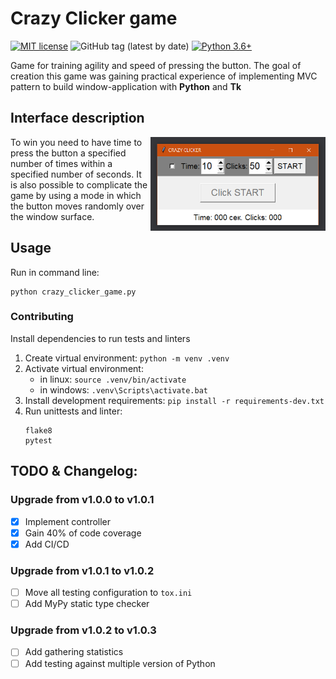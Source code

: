 # Crazy Clicker game

[![MIT license](https://img.shields.io/badge/License-MIT-blue.svg)](https://lbesson.mit-license.org/)
![GitHub tag (latest by date)](https://img.shields.io/github/v/tag/EvgeniyKuzmin/crazy-clicker-game)
[![Python 3.6+](https://img.shields.io/badge/python-3.6+-blue.svg)](https://www.python.org/downloads/release/python-360/)

Game for training agility and speed of pressing the button. The goal of
creation this game was gaining practical experience of implementing MVC pattern
to build window-application with __Python__ and __Tk__


## Interface description
<img src="rendered_application.png" width="280" height="150" align="right">
To win you need to have time to press the button a specified number of times
within a specified number of seconds.
It is also possible to complicate the game by using a mode in which the button
moves randomly over the window surface.


## Usage
Run in command line:
    
    python crazy_clicker_game.py


### Contributing
Install dependencies to run tests and linters
1. Create virtual environment: `python -m venv .venv`
2. Activate virtual environment:
    - in linux: `source .venv/bin/activate`
    - in windows: `.venv\Scripts\activate.bat`
3. Install development requirements: `pip install -r requirements-dev.txt`
4. Run unittests and linter:
    ```
    flake8
    pytest
    ```


## TODO & Changelog:
### Upgrade from v1.0.0 to v1.0.1
- [x] Implement controller
- [x] Gain 40% of code coverage 
- [x] Add CI/CD

### Upgrade from v1.0.1 to v1.0.2
- [ ] Move all testing configuration to `tox.ini`
- [ ] Add MyPy static type checker

### Upgrade from v1.0.2 to v1.0.3
- [ ] Add gathering statistics
- [ ] Add testing against multiple version of Python